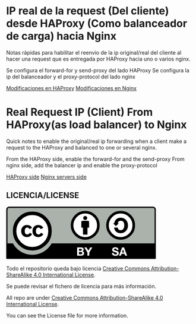 # IP real de la request (Del cliente) desde HAProxy (Como balanceador de carga) hacia Nginx

Notas rápidas para habilitar el reenvio de la ip original/real del cliente al hacer una request que es entregada por HAProxy hacia uno o varios nginx.

Se configura el forward-for y send-proxy del lado HAProxy
Se configura la ip del balanceador y el proxy-protocol del lado nginx

[Modificaciones en HAProxy](./files/spa/haproxy.md)
[Modificaciones en Nginx](./files/spa/nginx.md)

# Real Request IP (Client) From HAProxy(as load balancer) to Nginx

Quick notes to enable the original/real ip forwarding when a client make a request to the HAProxy and balanced to one or several nginx.

From the HAProxy side, enable the forward-for and the send-proxy
From nginx side, add the balancer ip and enable the proxy-protocol

[HAProxy side](./files/eng/haproxy-side.md)
[Nginx servers side](./files/eng/nginx-side.md)

## LICENCIA/LICENSE
![License Logo](./img/license/CC4-by-sa.png)

Todo el repositorio queda bajo licencia [Creative Commons Attribution-ShareAlike 4.0 International License](https://creativecommons.org/licenses/by-sa/4.0/deed.es_ES).

Se puede revisar el fichero de licencia para más información.



All repo are under [Creative Commons Attribution-ShareAlike 4.0 International License](http://creativecommons.org/licenses/by-sa/4.0/).

You can see the License file for more information.
